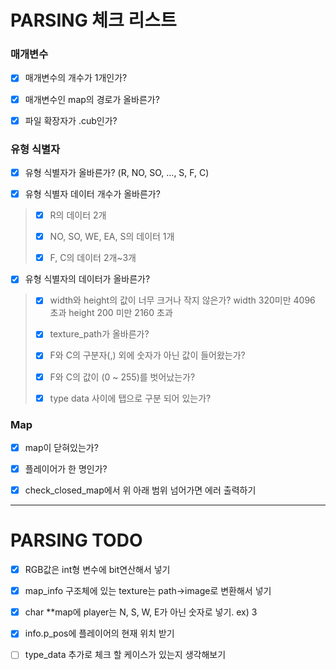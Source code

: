 # PARSING 체크 리스트

### 매개변수
- [x] 매개변수의 개수가 1개인가?

- [x] 매개변수인 map의 경로가 올바른가?

- [x] 파일 확장자가 .cub인가?

### 유형 식별자

- [x] 유형 식별자가 올바른가? (R, NO, SO, ..., S, F, C)

- [x] 유형 식별자 데이터 개수가 올바른가?
>
> - [x] R의 데이터 2개
>	
> - [x] NO, SO, WE, EA, S의 데이터 1개
>	
> - [x] F, C의 데이터 2개~3개

- [x] 유형 식별자의 데이터가 올바른가?
>	
> - [x] width와 height의 값이 너무 크거나 작지 않은가?
>	width 320미만 4096 초과
>	height 200 미만 2160 초과
>
> - [x] texture_path가 올바른가?
>
> - [x] F와 C의 구분자(,) 외에 숫자가 아닌 값이 들어왔는가?
>
> - [x] F와 C의 값이 (0 ~ 255)를 벗어났는가?
>
> - [x] type data 사이에 탭으로 구분 되어 있는가?

### Map

- [x] map이 닫혀있는가?

- [x] 플레이어가 한 명인가?

- [x] check_closed_map에서 위 아래 범위 넘어가면 에러 출력하기
---
# PARSING TODO

- [x] RGB값은 int형 변수에 bit연산해서 넣기

- [x] map_info 구조체에 있는 texture는 path->image로 변환해서 넣기

- [x] char **map에 player는 N, S, W, E가 아닌 숫자로 넣기. ex) 3

- [x] info.p_pos에 플레이어의 현재 위치 받기

- [ ] type_data 추가로 체크 할 케이스가 있는지 생각해보기
